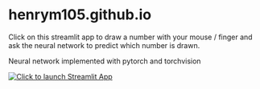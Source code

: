 # henrym105.github.io


Click on this streamlit app to draw a number with your mouse / finger and ask the neural network to predict which number is drawn. 

Neural network implemented with pytorch and torchvision

[![Click to launch Streamlit App](https://static.streamlit.io/badges/streamlit_badge_black_white.svg)](https://numberdraw.streamlit.app)